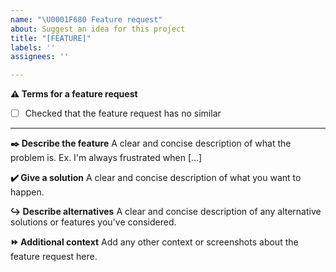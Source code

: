 ```yaml
---
name: "\U0001F680 Feature request"
about: Suggest an idea for this project
title: "[FEATURE]"
labels: ''
assignees: ''

---
```


**⚠️ Terms for a feature request**
- [ ] Checked that the feature request has no similar

---

**✒️ Describe the feature**
A clear and concise description of what the problem is. Ex. I'm always frustrated when [...]

**✔️ Give a solution**
A clear and concise description of what you want to happen.

**↪️ Describe alternatives**
A clear and concise description of any alternative solutions or features you've considered.

**⏩ Additional context**
Add any other context or screenshots about the feature request here.
